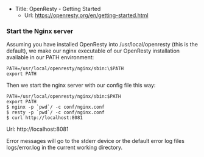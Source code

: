 - Title: OpenResty - Getting Started
  - Url: https://openresty.org/en/getting-started.html

### Start the Nginx server

Assuming you have installed OpenResty into /usr/local/openresty (this is the default), we make our nginx executable of our OpenResty installation available in our PATH environment:

```
PATH=/usr/local/openresty/nginx/sbin:\$PATH
export PATH
```

Then we start the nginx server with our config file this way:

```
PATH=/usr/local/openresty/nginx/sbin:$PATH
export PATH
$ nginx -p `pwd`/ -c conf/nginx.conf
$ resty -p `pwd`/ -c conf/nginx.conf
$ curl http://localhost:8081
```

Url: http://localhost:8081

Error messages will go to the stderr device or the default error log files logs/error.log in the current working directory.
